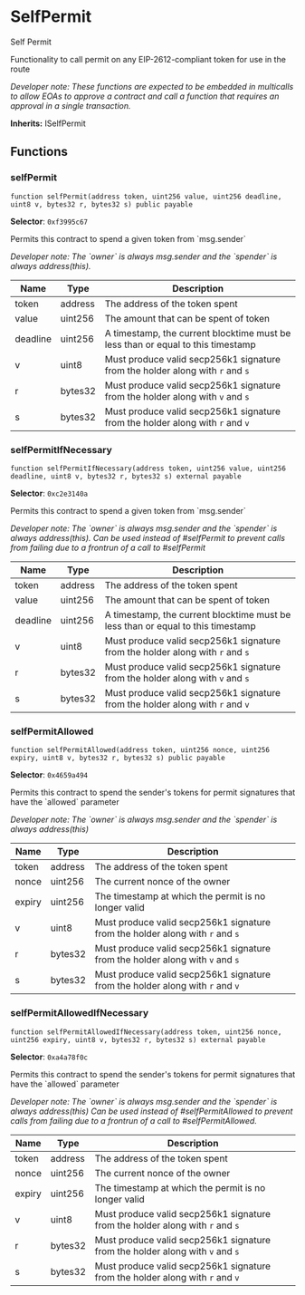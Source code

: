 

# SelfPermit


Self Permit

Functionality to call permit on any EIP-2612-compliant token for use in the route

*Developer note: These functions are expected to be embedded in multicalls to allow EOAs to approve a contract and call a function
that requires an approval in a single transaction.*

**Inherits:** ISelfPermit

## Functions
### selfPermit

```solidity
function selfPermit(address token, uint256 value, uint256 deadline, uint8 v, bytes32 r, bytes32 s) public payable
```
**Selector**: `0xf3995c67`

Permits this contract to spend a given token from &#x60;msg.sender&#x60;

*Developer note: The &#x60;owner&#x60; is always msg.sender and the &#x60;spender&#x60; is always address(this).*

| Name | Type | Description |
| ---- | ---- | ----------- |
| token | address | The address of the token spent |
| value | uint256 | The amount that can be spent of token |
| deadline | uint256 | A timestamp, the current blocktime must be less than or equal to this timestamp |
| v | uint8 | Must produce valid secp256k1 signature from the holder along with `r` and `s` |
| r | bytes32 | Must produce valid secp256k1 signature from the holder along with `v` and `s` |
| s | bytes32 | Must produce valid secp256k1 signature from the holder along with `r` and `v` |

### selfPermitIfNecessary

```solidity
function selfPermitIfNecessary(address token, uint256 value, uint256 deadline, uint8 v, bytes32 r, bytes32 s) external payable
```
**Selector**: `0xc2e3140a`

Permits this contract to spend a given token from &#x60;msg.sender&#x60;

*Developer note: The &#x60;owner&#x60; is always msg.sender and the &#x60;spender&#x60; is always address(this).
Can be used instead of #selfPermit to prevent calls from failing due to a frontrun of a call to #selfPermit*

| Name | Type | Description |
| ---- | ---- | ----------- |
| token | address | The address of the token spent |
| value | uint256 | The amount that can be spent of token |
| deadline | uint256 | A timestamp, the current blocktime must be less than or equal to this timestamp |
| v | uint8 | Must produce valid secp256k1 signature from the holder along with `r` and `s` |
| r | bytes32 | Must produce valid secp256k1 signature from the holder along with `v` and `s` |
| s | bytes32 | Must produce valid secp256k1 signature from the holder along with `r` and `v` |

### selfPermitAllowed

```solidity
function selfPermitAllowed(address token, uint256 nonce, uint256 expiry, uint8 v, bytes32 r, bytes32 s) public payable
```
**Selector**: `0x4659a494`

Permits this contract to spend the sender&#x27;s tokens for permit signatures that have the &#x60;allowed&#x60; parameter

*Developer note: The &#x60;owner&#x60; is always msg.sender and the &#x60;spender&#x60; is always address(this)*

| Name | Type | Description |
| ---- | ---- | ----------- |
| token | address | The address of the token spent |
| nonce | uint256 | The current nonce of the owner |
| expiry | uint256 | The timestamp at which the permit is no longer valid |
| v | uint8 | Must produce valid secp256k1 signature from the holder along with `r` and `s` |
| r | bytes32 | Must produce valid secp256k1 signature from the holder along with `v` and `s` |
| s | bytes32 | Must produce valid secp256k1 signature from the holder along with `r` and `v` |

### selfPermitAllowedIfNecessary

```solidity
function selfPermitAllowedIfNecessary(address token, uint256 nonce, uint256 expiry, uint8 v, bytes32 r, bytes32 s) external payable
```
**Selector**: `0xa4a78f0c`

Permits this contract to spend the sender&#x27;s tokens for permit signatures that have the &#x60;allowed&#x60; parameter

*Developer note: The &#x60;owner&#x60; is always msg.sender and the &#x60;spender&#x60; is always address(this)
Can be used instead of #selfPermitAllowed to prevent calls from failing due to a frontrun of a call to #selfPermitAllowed.*

| Name | Type | Description |
| ---- | ---- | ----------- |
| token | address | The address of the token spent |
| nonce | uint256 | The current nonce of the owner |
| expiry | uint256 | The timestamp at which the permit is no longer valid |
| v | uint8 | Must produce valid secp256k1 signature from the holder along with `r` and `s` |
| r | bytes32 | Must produce valid secp256k1 signature from the holder along with `v` and `s` |
| s | bytes32 | Must produce valid secp256k1 signature from the holder along with `r` and `v` |

